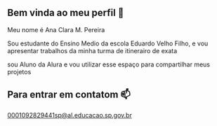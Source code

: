 ## Bem vinda ao meu perfil 💜

Meu nome é Ana Clara M. Pereira 

Sou estudante do Ensino Medio da escola Eduardo Velho Filho, e vou apresentar trabalhos da minha turma de itinerairo de exata 

 sou Aluno da Alura e vou utilizar esse espaço para compartilhar meus projetos

## Para entrar em contatom 📫
0001092829441sp@al.educacao.sp.gov.br

<!--
**ANACLAPER3S2024/ANACLAPER3S2024** is a ✨ _special_ ✨ repository because its `README.md` (this file) appears on your GitHub profile.

Here are some ideas to get you started:

- 🔭 I’m currently working on ...
- 🌱 I’m currently learning ...
- 👯 I’m looking to collaborate on ...
- 🤔 I’m looking for help with ...
- 💬 Ask me about ...
- 📫 How to reach me: ...
- 😄 Pronouns: ...
- ⚡ Fun fact: ...
-->
